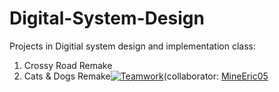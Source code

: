 # Digital-System-Design
Projects in Digitial system design and implementation class:
1. Crossy Road Remake
2. Cats & Dogs Remake[![Teamwork](https://img.shields.io/badge/teamwork-green.svg)](https://example.com)(collaborator: [MineEric05](https://github.com/MineEric05?tab=repositories)
